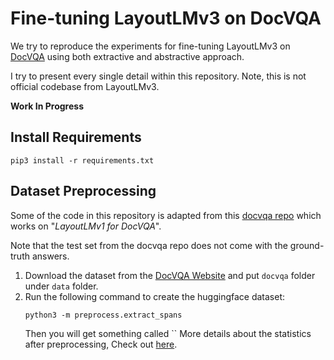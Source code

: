 # Fine-tuning LayoutLMv3 on DocVQA

We try to reproduce the experiments for fine-tuning LayoutLMv3 on [DocVQA](https://www.docvqa.org/datasets/docvqa) using both 
extractive and abstractive approach.

I try to present every single detail within this repository. Note, this is not official codebase from LayoutLMv3.

__Work In Progress__


## Install Requirements
```pip3 install -r requirements.txt```

## Dataset Preprocessing
Some of the code in this repository is adapted from this [docvqa repo](https://github.com/anisha2102/docvqa) 
which works on "_LayoutLMv1 for DocVQA_".

Note that the test set from the docvqa repo does not come with the ground-truth answers.

1. Download the dataset from the [DocVQA Website](https://www.docvqa.org/datasets/docvqa) and put `docvqa` folder under `data` folder.
2. Run the following command to create the huggingface dataset:
    ```
    python3 -m preprocess.extract_spans
    ```
   Then you will get something called ``
   More details about the statistics after preprocessing, Check out [here](/docs/preprocess.md).